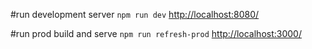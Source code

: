 #run development server
`npm run dev`
[http://localhost:8080/](http://localhost:8080/)

#run prod build and serve
`npm run refresh-prod`
[http://localhost:3000/](http://localhost:3000/)

